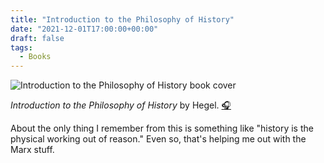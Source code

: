 ```yaml
---
title: "Introduction to the Philosophy of History"
date: "2021-12-01T17:00:00+00:00"
draft: false
tags:
  - Books
---
```


![Introduction to the Philosophy of History book cover](https://www.archive.org/download/LibrivoxCdCoverArt11/Introduction_Philosophy_History_1111.jpg)

*Introduction to the Philosophy of History* by Hegel. [🎧](https://librivox.org/introduction-to-the-philosophy-of-history-by-georg-wilhelm-freidreich-hegel/)

About the only thing I remember from this is something like "history is the physical working out of reason."
Even so, that's helping me out with the Marx stuff.